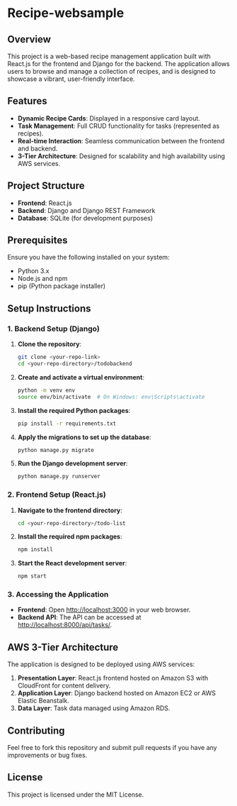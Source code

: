 # Recipe-websample

## Overview

This project is a web-based recipe management application built with React.js for the frontend and Django for the backend. The application allows users to browse and manage a collection of recipes, and is designed to showcase a vibrant, user-friendly interface.

## Features

- **Dynamic Recipe Cards**: Displayed in a responsive card layout.
- **Task Management**: Full CRUD functionality for tasks (represented as recipes).
- **Real-time Interaction**: Seamless communication between the frontend and backend.
- **3-Tier Architecture**: Designed for scalability and high availability using AWS services.

## Project Structure

- **Frontend**: React.js
- **Backend**: Django and Django REST Framework
- **Database**: SQLite (for development purposes)

## Prerequisites

Ensure you have the following installed on your system:

- Python 3.x
- Node.js and npm
- pip (Python package installer)

## Setup Instructions

### 1. Backend Setup (Django)

1. **Clone the repository**:

    ```bash
    git clone <your-repo-link>
    cd <your-repo-directory>/todobackend
    ```

2. **Create and activate a virtual environment**:

    ```bash
    python -m venv env
    source env/bin/activate  # On Windows: env\Scripts\activate
    ```

3. **Install the required Python packages**:

    ```bash
    pip install -r requirements.txt
    ```

4. **Apply the migrations to set up the database**:

    ```bash
    python manage.py migrate
    ```

5. **Run the Django development server**:

    ```bash
    python manage.py runserver
    ```

### 2. Frontend Setup (React.js)

1. **Navigate to the frontend directory**:

    ```bash
    cd <your-repo-directory>/todo-list
    ```

2. **Install the required npm packages**:

    ```bash
    npm install
    ```

3. **Start the React development server**:

    ```bash
    npm start
    ```

### 3. Accessing the Application

- **Frontend**: Open [http://localhost:3000](http://localhost:3000) in your web browser.
- **Backend API**: The API can be accessed at [http://localhost:8000/api/tasks/](http://localhost:8000/api/tasks/).

## AWS 3-Tier Architecture

The application is designed to be deployed using AWS services:

1. **Presentation Layer**: React.js frontend hosted on Amazon S3 with CloudFront for content delivery.
2. **Application Layer**: Django backend hosted on Amazon EC2 or AWS Elastic Beanstalk.
3. **Data Layer**: Task data managed using Amazon RDS.

## Contributing

Feel free to fork this repository and submit pull requests if you have any improvements or bug fixes.

## License

This project is licensed under the MIT License.
